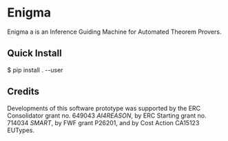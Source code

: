 # Enigma

Enigma a is an Inference Guiding Machine for Automated Theorem Provers.

## Quick Install

   $ pip install . --user

## Credits

Developments of this software prototype was supported by the ERC Consolidator grant no. 649043 *AI4REASON*, by ERC Starting grant no. 714034 *SMART*, by FWF grant P26201, and by  Cost Action CA15123 EUTypes.
